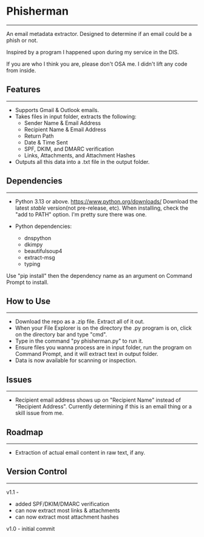 # Phisherman
---

An email metadata extractor. Designed to determine if an email could be a phish or not.

Inspired by a program I happened upon during my service in the DIS.

If you are who I think you are, please don't OSA me. I didn't lift any code from inside.

## Features
---
- Supports Gmail & Outlook emails.
- Takes files in input folder, extracts the following:
    - Sender Name & Email Address
    - Recipient Name & Email Address
    - Return Path
    - Date & Time Sent
    - SPF, DKIM, and DMARC verification
    - Links, Attachments, and Attachment Hashes
- Outputs all this data into a .txt file in the output folder.

## Dependencies
---
- Python 3.13 or above.
https://www.python.org/downloads/ Download the latest *stable* version(not pre-release, etc). When installing, check the "add to PATH" option. I'm pretty sure there was one.

- Python dependencies:
    - dnspython
    - dkimpy
    - beautifulsoup4
    - extract-msg
    - typing

Use "pip install" then the dependency name as an argument on Command Prompt to install.

## How to Use
---
- Download the repo as a .zip file. Extract all of it out.
- When your File Explorer is on the directory the .py program is on, click on the directory bar and type "cmd".
- Type in the command "py phisherman.py" to run it.
- Ensure files you wanna process are in input folder, run the program on Command Prompt, and it will extract text in output folder.
- Data is now available for scanning or inspection.

## Issues
---
- Recipient email address shows up on "Recipient Name" instead of "Recipient Address". Currently determining if this is an email thing or a skill issue from me.

## Roadmap
---
- Extraction of actual email content in raw text, if any.

## Version Control
---
v1.1 - 
- added SPF/DKIM/DMARC verification
- can now extract most links & attachments
- can now extract most attachment hashes

v1.0 - initial commit
